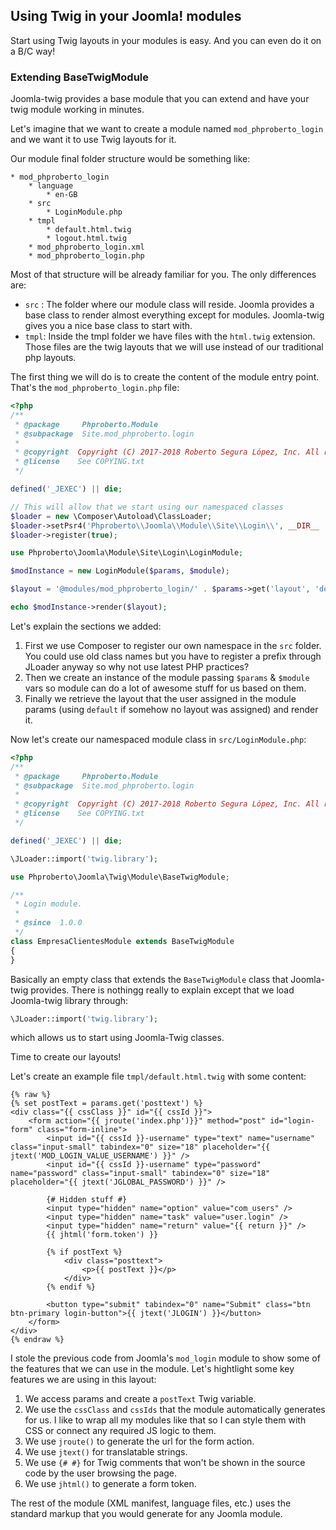 ## Using Twig in your Joomla! modules

Start using Twig layouts in your modules is easy. And you can even do it on a B/C way!

### Extending BaseTwigModule

Joomla-twig provides a base module that you can extend and have your twig module working in minutes.

Let's imagine that we want to create a module named `mod_phproberto_login` and we want it to use Twig layouts for it.

Our module final folder structure would be something like:  

```
* mod_phproberto_login
    * language
        * en-GB
    * src
        * LoginModule.php
    * tmpl
        * default.html.twig
        * logout.html.twig
    * mod_phproberto_login.xml
    * mod_phproberto_login.php
```

Most of that structure will be already familiar for you. The only differences are:

* `src` : The folder where our module class will reside. Joomla provides a base class to render almost everything except for modules. Joomla-twig gives you a nice base class to start with.
* `tmpl`: Inside the tmpl folder we have files with the `html.twig` extension. Those files are the twig layouts that we will use instead of our traditional php layouts.

The first thing we will do is to create the content of the module entry point. That's the `mod_phproberto_login.php` file:

```php
<?php
/**
 * @package     Phproberto.Module
 * @subpackage  Site.mod_phproberto.login
 *
 * @copyright  Copyright (C) 2017-2018 Roberto Segura López, Inc. All rights reserved.
 * @license    See COPYING.txt
 */

defined('_JEXEC') || die;

// This will allow that we start using our namespaced classes
$loader = new \Composer\Autoload\ClassLoader;
$loader->setPsr4('Phproberto\\Joomla\\Module\\Site\\Login\\', __DIR__ . '/src');
$loader->register(true);

use Phproberto\Joomla\Module\Site\Login\LoginModule;

$modInstance = new LoginModule($params, $module);

$layout = '@modules/mod_phproberto_login/' . $params->get('layout', 'default') . 'html.twig';

echo $modInstance->render($layout);

```

Let's explain the sections we added:

1. First we use Composer to register our own namespace in the `src` folder. You could use old class names but you have to register a prefix through JLoader anyway so why not use latest PHP practices?
2. Then we create an instance of the module passing `$params` & `$module` vars so module can do a lot of awesome stuff for us based on them.
3. Finally we retrieve the layout that the user assigned in the module params (using `default` if somehow no layout was assigned) and render it.

Now let's create our namespaced module class in `src/LoginModule.php`:

```php
<?php
/**
 * @package     Phproberto.Module
 * @subpackage  Site.mod_phproberto.login
 *
 * @copyright  Copyright (C) 2017-2018 Roberto Segura López, Inc. All rights reserved.
 * @license    See COPYING.txt
 */

defined('_JEXEC') || die;

\JLoader::import('twig.library');

use Phproberto\Joomla\Twig\Module\BaseTwigModule;

/**
 * Login module.
 *
 * @since  1.0.0
 */
class EmpresaClientesModule extends BaseTwigModule
{
}

```

Basically an empty class that extends the `BaseTwigModule` class that Joomla-twig provides.  There is nothingg really to explain except that we load Joomla-twig library through:

```php
\JLoader::import('twig.library');
```

which allows us to start using Joomla-Twig classes.  

Time to create our layouts!  

Let's create an example file `tmpl/default.html.twig` with some content:

```twig
{% raw %}
{% set postText = params.get('posttext') %}
<div class="{{ cssClass }}" id="{{ cssId }}">
	<form action="{{ jroute('index.php')}}" method="post" id="login-form" class="form-inline">
		<input id="{{ cssId }}-username" type="text" name="username" class="input-small" tabindex="0" size="18" placeholder="{{ jtext('MOD_LOGIN_VALUE_USERNAME') }}" />
		<input id="{{ cssId }}-username" type="password" name="password" class="input-small" tabindex="0" size="18" placeholder="{{ jtext('JGLOBAL_PASSWORD') }}" />

		{# Hidden stuff #}
		<input type="hidden" name="option" value="com_users" />
		<input type="hidden" name="task" value="user.login" />
		<input type="hidden" name="return" value="{{ return }}" />
		{{ jhtml('form.token') }}

		{% if postText %}
			<div class="posttext">
				<p>{{ postText }}</p>
			</div>
		{% endif %}

		<button type="submit" tabindex="0" name="Submit" class="btn btn-primary login-button">{{ jtext('JLOGIN') }}</button>
	</form>
</div>
{% endraw %}
```

I stole the previous code from Joomla's `mod_login` module to show some of the features that we can use in the module. Let's hightlight some key features we are using in this layout:

1. We access params and create a `postText` Twig variable.
2. We use the `cssClass` and `cssIds` that the module automatically generates for us. I like to wrap all my modules like that so I can style them with CSS or connect any required JS logic to them.
3. We use `jroute()` to generate the url for the form action.
4. We use `jtext()` for translatable strings.
5. We use `{# #}` for Twig comments that won't be shown in the source code by the user browsing the page.
6. We use `jhtml()` to generate a form token. 

The rest of the module (XML manifest, language files, etc.) uses the standard markup that you would generate for any Joomla module. 

